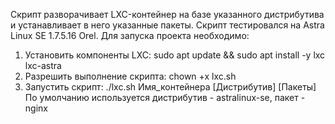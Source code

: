 Скрипт разворачивает LXC-контейнер на базе указанного дистрибутива и устанавливает в него указанные пакеты.
Скрипт тестировался на Astra Linux SE 1.7.5.16 Orel.
Для запуска проекта необходимо:
1. Установить компоненты LXC:
    sudo apt update && sudo apt install -y lxc lxc-astra
2. Разрешить выполнение скрипта:
    chown +x lxc.sh
3. Запустить скрипт:
    ./lxc.sh Имя_контейнера [Дистрибутив] [Пакеты]
По умолчанию используется дистрибутив - astralinux-se, пакет - nginx